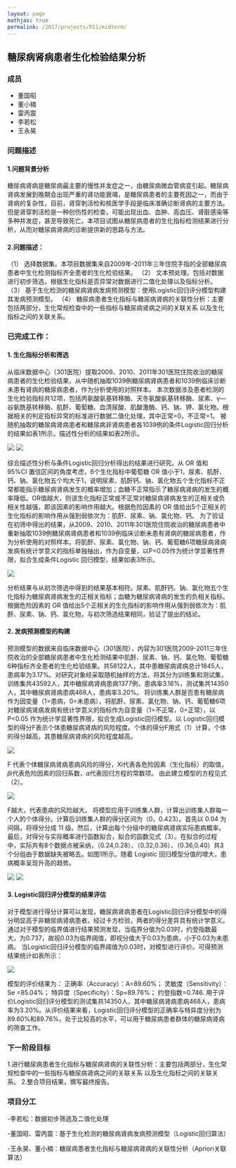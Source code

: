 ```yaml
---
layout: page
mathjax: true
permalink: /2017/projects/P11/midterm/
---
```


## 糖尿病肾病患者生化检验结果分析

### 成员

- 董国昭
- 董小楠
- 雷丙震
- 李若松
- 王永昊


### 问题描述

#### 1.问题背景分析

糖尿病肾病是糖尿病最主要的慢性并发症之一，由糖尿病微血管病变引起。糖尿病肾病发展到晚期会出现严重的肾功能衰竭，是糖尿病患者的主要死因之一，而由于肾病的复杂性，目前，肾穿刺活检和核医学手段是临床准确诊断肾病的主要方法。但是肾穿刺活检是一种创伤性的检查，可能出现出血、血肿、高血压、肾脏感染等多种并发症，甚至导致死亡。本项目试图从糖尿病患者的生化指标检测结果进行分析，从而对糖尿病肾病的诊断提供新的思路与方法。
#### 2.问题描述：

  （1） 选择数据集。本项目数据集来自2009年-2011年三年住院手指的全部糖尿病患者中生化检测指标齐全患者的生化检验结果。
  （2） 文本预处理。包括对数据进行初步筛选，根据生化指标是否异常对数据进行二值化处理以及指标分析。
  （3） 基于生化检测的糖尿病肾病发病预测模型：使用Logistic回归评分模型构建其发病预测模型。
  （4） 糖尿病患者生化指标与糖尿病肾病的关联性分析：主要包括两部分，生化常规检查中的一些指标与糖尿病肾病之间的关联关系
以及生化指标之间的关联关系。

### 已完成工作：


#### 1.	生化指标分析和筛选  
从临床数据中心（301医院）提取2009、2010、2011年301医院住院收治的糖尿病患者的生化检验结果，从中随机抽取1039例糖尿病肾病患者和1039例临床诊断未患有肾病的糖尿病患者，作为分析使用的对照样本。
本次数据涉及患者检测的生化检验指标共12项，包括丙氨酸氨基转移酶、天冬氨酸氨基转移酶、尿素、γ—谷氨酰基转移酶、肌酐、葡萄糖、血清尿酸、肌酸激酶、钙、钠、钾、氯化物。根据相关的判定指标异常的标准进行数据二值化处理，其中正常=0，不正常=1。
被随机抽取的糖尿病肾病患者和糖尿病非肾病患者各1039例的条件Logistic回归分析的结果如表1所示。描述性分析的结果如表2所示。

![](https://github.com/Jasonwyh/Image_Mid_DM/blob/master/fig01.png)
![](https://github.com/Jasonwyh/Image_Mid_DM/blob/master/fig02.jpg)

综合描述性分析与条件Logistic回归分析得出的结果进行研究。从 OR 值和 95%CI 置信区间的角度考虑，6个生化指标中葡萄糖 OR 值小于1，尿素、肌酐、钙、钠、氯化物五个均大于1，说明尿素、肌酐钙、钠、氯化物五个生化指标不正常都能指示糖尿病肾病发生的概率增加；血糖不正常指示了糖尿病肾病的发生的概率降低。OR值越大，则该生化指标正常或不正常对糖尿病肾病发生的正相关或负相关性越强，即该因素的影响作用越大。根据危险因素的 OR 值给出5个正相关的生化指标的影响作用从强到弱依次为：肌酐、尿素、钠、氯化物、钙。
为了验证在初筛中得出的结果，从2009、2010、2011年301医院住院收治的糖尿病患者中重新抽取1039例糖尿病肾病患者和1039例临床诊断未患有肾病的糖尿病患者，作为分析使用的对照样本。将肌酐、尿素、氯化物、钠、钙、葡萄糖6项糖尿病肾病发病有统计学意义的指标单独抽出，作为自变量，以P<0.05作为统计学显著性界限，拟合生成条件Logistic 回归模型，结果如表3所示。

![](https://github.com/Jasonwyh/Image_Mid_DM/blob/master/fig03.jpg)

分析结果与从初次筛选中得到的结果基本相符。尿素、肌酐钙、钠、氯化物五个生化指标为糖尿病肾病发生的正相关指标；血糖为糖尿病肾病的发生的负相关指标。根据危险因素的 OR 值给出5个正相关的生化指标的影响作用从强到弱依次为：肌酐、尿素、钠、钙、氯化物，与初次筛选结果相同，验证了提出的结论。
#### 2.	发病预测模型的构建
预测模型的数据来自临床数据中心（301医院），内容为301医院2009-2011三年住院收治的全部糖尿病患者中生化检测结果中肌酐、尿素、钠、钙、氯化物、葡萄糖6种指标齐全患者的生化检验结果。共58122人，其中患糖尿病肾病总计1845人，患病率为3.17%。对研究对象经采取随机抽样的方法，将其分为训练集和测试集，训练集共43592人，其中糖尿病肾病患病1377例，患病率3.16%，测试集共14350人，其中糖尿病肾病患病468人，患病率3.20%。
将训练集人群是否患有糖尿病作为因变量（1=患病，0=未患病），将肌酐、尿素、氯化物、钠、钙、葡萄糖6项对糖尿病肾病发病有统计学意义的指标作为自变量（1=不正常，0=正常），以 P<0.05 作为统计学显著性界限，拟合生成Logistic回归模型。以 Logistic回归模型的得分F表示个体患糖尿病肾病的风险程度。个体的得分F用式（1）计算，个体的得分越高，其患糖尿病肾病的风险程度越高。

![](https://github.com/Jasonwyh/Image_Mid_DM/blob/master/fig04.jpg)

F 代表个体糖尿病肾病患病风险的得分，Xi代表各危险因素（生化指标）的取值，𝛽𝑖代表危险因素的回归系数，𝛼代表回归方程的常数项。
由此建立模型的方程见式（2）。

![](https://github.com/Jasonwyh/Image_Mid_DM/blob/master/fig05.jpg)

F越大，代表患病的风险越大。
将模型应用于训练集人群，计算出训练集人群每一个人的个体得分。计算后训练集人群的得分区间为（0，0.423）。首先以 0.04 为间隔，将得分分成 11 级。然后，计算出每个分级中的糖尿病肾病实际患病概率。最后，对得分与实际概率进行函数拟合，拟合的函数见式（3）。在拟合的过程中，实际共有8个数据点被采纳，（0.24,0.28）、（0.32,0.36）、（0.36,0.40）共3个分组由于数据缺失被略去。如图1所示。随着 Logistic 回归模型分值的增大，患病概率呈现升高的趋势。

![](https://github.com/Jasonwyh/Image_Mid_DM/blob/master/fig06.jpg)
![](https://github.com/Jasonwyh/Image_Mid_DM/blob/master/fig07.jpg)

#### 3. Logistic回归评分模型的结果评估
对于模型进行得分计算可以发现，糖尿病肾病患者在Logistic回归评分模型中的得分明显高于非糖尿病肾病患者。经过卡方检验，两者的得分差异具有统计学意义。
通过对于模型的临界值进行结果预测发现，当临界分值为0.03时，约登指数最大，为0.737，故视0.03为临界阈值，即视分值大于0.03为患病，小于0.03为未患病。
当Logistic回归评分模型的临界阈值为0.03时，对模型进行评价。可得预测结果统计如表所示：

![](https://github.com/Jasonwyh/Image_Mid_DM/blob/master/fig08.jpg)

模型的评价结果为：
正确率（Accuracy）：A=89.60%；
灵敏度（Sensitivity）：Se =85.04%； 
特异度（Specificity）：Sp=89.76%；
约登指数=0.746.
用于评价Logistic回归评分模型的测试集共14350人，其中糖尿病肾病患病468人，患病率为3.20%。从评价结果来看，Logistic回归评分模型的正确率与特异度分别为89.60%和89.76%，处于比较高的水平，可以用于糖尿病患者群体的糖尿病肾病的筛查工作。

### 下一阶段目标
1.进行糖尿病患者生化指标与糖尿病肾病的关联性分析：主要包括两部分，生化常规检查中的一些指标与糖尿病肾病之间的关联关系 以及生化指标之间的关联关系。
2.整合项目结果，撰写最终报告。
    
### 项目分工

-李若松：数据初步筛选及二值化处理

-董国昭、雷丙震：基于生化检测的糖尿病肾病发病预测模型（Logistic回归算法）

-王永昊、董小楠：糖尿病患者生化指标与糖尿病肾病的关联性分析（Apriori关联算法）
